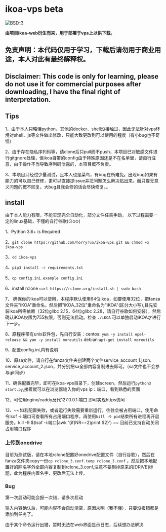 # ikoa-vps   beta
[![BSD-3](https://img.shields.io/badge/LICENSE-BSD3-brightgreen.svg)](https://github.com/horryruo/multi-bot/blob/master/LICENSE)

**由项目ikoa-web衍生而来，用于部署于vps上以供下载。**  

## 免责声明：本代码仅用于学习，下载后请勿用于商业用途，本人对此有最终解释权。
## Disclaimer: This code is only for learning, please do not use it for commercial purposes after downloading, I have the final right of interpretation.
## Tips
1、由于本人只略懂python，其他的docker、shell没接触过，因此无法针对vps环境对shell、js等文件做出修改，只能大致更改到可以使用的程度（有小bug也不奇怪）

2、由于存在隐私序列码等，请clone后只pull而不push，本项目已对敏感文件进行gitgnore处理，但ikoa自带的config由于特殊原因还是不在名单里，请自行注意，由于操作不当导致序列码泄露的，本项目概不负责。

3、本项目只经过少量测试，且本人也是菜鸟，有bug在所难免。出现bug如果有能力的可以自己修修，更可以直接提issue并把问题怎么解决贴出来。而只提无意义问题的概不回复。大bug且我会修的话会尽快修复。。


## install
  由于本人能力有限，不能实现完全自动化，部分文件任需手动，
  以下过程需要一定的linux基础，不懂的自行谷歌(⊙o⊙)
  
1、Python 3.6+ is Required  

2、`git clone https://github.com/horryruo/ikoa-vps.git && chmod +x ikoa-vps` 

3、`cd ikoa-vps`  

4、`pip3 install -r requirements.txt`  

5、`cp config.ini.example config.ini` 

6、install rclone `curl https://rclone.org/install.sh | sudo bash`

7、 确保你的ikoa可以使用，本程序默认使用64位ikoa，如要使用32位，把fanza文件夹"iKOA"重命名，然后把"iKOA_32位"重命名为"iKOA"(区分大小写),且先安装ikoa所需依赖（32位glibc 2.15，64位glibc 2.28，请自行谷歌如何安装），然后确认iKOA权限为755权限，否则无法启动。检查 `./iKOA` 可以单独启动iKOA才进行下一步。

8、原程序带有unix软件包，先自行安装：centos: `yum -y install epel-release && yum -y install moreutils`  debian:`apt-get install moreutils`

9、配置config.ini,内有说明

10、原sa文件，请自行在fanza文件夹创建两个文件service_account_1.json、service_account_2.json，并分别把sa全部内容复制进去即可。（sa文件也不会参与git同步）

11、确保配置完毕，即可在ikoa-vps目录下，创建screen，然后运行`python3 start.py`,接着就可以在浏览器输入你的vps ip：端口，看到熟悉的页面

12、可使用nginx/caddy反代127.0.0.1:端口 即可实现https访问

13、~~如若配置失败，或者运行失败需要重新运行，往往会被占用端口，使用命令lsof -i:端口可查看所有占用端口程序，再使用`kill -9 pid`结束所有进程再开启服务。kill -9 $(lsof -i:端口|awk '{if(NR==2)print $2}') ~~ 目前已支持自动关闭占用端口程序


### 上传到onedrive
目前为测试版，请在本地rclone配置好onedrive配置文件（自行谷歌），然后在fanza文件夹copy一份`cp rclone_3.conf.temp rclone_3.conf` ，然后把本地配置好的除名字外全部内容复制到rclone_3.conf,注意不要删掉原来的[DRIVE]标题，此为程序内置名字，更改后无法上传。
###  Bug
第一次启动可能会报一次错，请多次启动

输入内容确认后，可能内容不会自动清空，原因未明（我不懂），只要没报错都是添加到任务了。

由于某个命令运行出错，暂时无法在web界面显示日志，后续想办法解决


